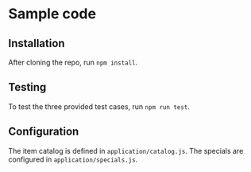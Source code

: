 # Sample code

## Installation

After cloning the repo, run `npm install`.

## Testing

To test the three provided test cases, run `npm run test`.

## Configuration

The item catalog is defined in `application/catalog.js`. The specials are configured in `application/specials.js`.